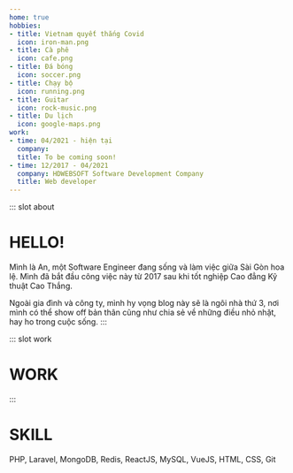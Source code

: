 ```yaml
---
home: true
hobbies:
- title: Vietnam quyết thắng Covid
  icon: iron-man.png
- title: Cà phê
  icon: cafe.png
- title: Đá bóng
  icon: soccer.png
- title: Chạy bộ
  icon: running.png
- title: Guitar
  icon: rock-music.png
- title: Du lịch
  icon: google-maps.png
work:
- time: 04/2021 - hiện tại
  company:
  title: To be coming soon!
- time: 12/2017 - 04/2021
  company: HDWEBSOFT Software Development Company
  title: Web developer
---
```

::: slot about
# HELLO!
Mình là An, một Software Engineer đang sống và làm việc giữa Sài Gòn hoa lệ.
Mình đã bắt đầu công việc này từ 2017 sau khi tốt nghiệp Cao đẳng Kỹ thuật Cao Thắng.

Ngoài gia đình và công ty, mình hy vọng blog này sẽ là ngôi nhà thứ 3, nơi mình có thể show off bản thân cũng như chia sẻ về những điều nhỏ nhặt, hay ho trong cuộc sống.
:::

::: slot work
# WORK
:::

# SKILL
PHP,
Laravel,
MongoDB,
Redis,
ReactJS,
MySQL,
VueJS,
HTML,
CSS,
Git
